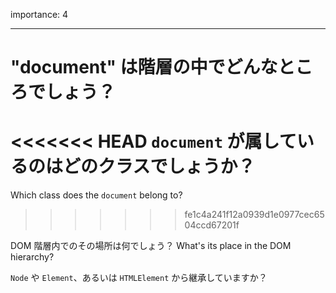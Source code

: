 importance: 4

---

# "document" は階層の中でどんなところでしょう？

<<<<<<< HEAD
`document` が属しているのはどのクラスでしょうか？
=======
Which class does the `document` belong to?
>>>>>>> fe1c4a241f12a0939d1e0977cec6504ccd67201f

DOM 階層内でのその場所は何でしょう？
What's its place in the DOM hierarchy?

`Node` や `Element`、あるいは `HTMLElement` から継承していますか？
